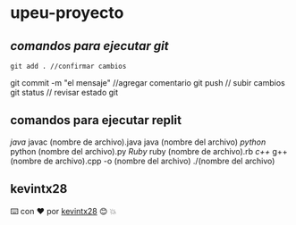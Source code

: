 # upeu-proyecto
## *comandos para ejecutar git*
```git add . //confirmar cambios```

git commit -m "el mensaje" //agregar comentario
git push // subir cambios
git status // revisar estado git
## comandos para ejecutar replit
*java* 
javac (nombre de archivo).java
java (nombre del archivo)
*python*
python (nombre del archivo).py
*Ruby*
ruby (nombre de archivo).rb
*c++*
g++ (nombre de archivo).cpp -o (nombre del archivo)
./(nombre del archivo)
## kevintx28
⌨️ con ❤️ por [kevintx28](https://github.com/Kevintx28) 😊 :boom:

